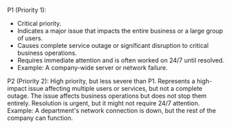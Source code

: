 P1 (Priority 1):
- Critical priority.
- Indicates a major issue that impacts the entire business or a large group of users.
- Causes complete service outage or significant disruption to critical business operations.
- Requires immediate attention and is often worked on 24/7 until resolved.
- Example: A company-wide server or network failure.


P2 (Priority 2):
High priority, but less severe than P1.
Represents a high-impact issue affecting multiple users or services, but not a complete outage.
The issue affects business operations but does not stop them entirely.
Resolution is urgent, but it might not require 24/7 attention.
Example: A department's network connection is down, but the rest of the company can function.
